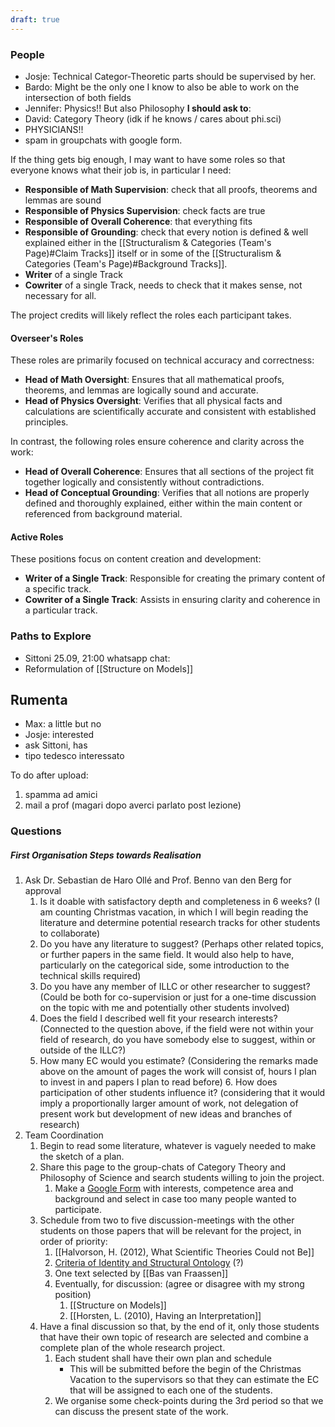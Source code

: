 ```yaml
---
draft: true
---
```

### People
- Josje: Technical Categor-Theoretic parts should be supervised by her.
- Bardo: Might be the only one I know to also be able to work on the intersection of both fields
- Jennifer: Physics!! But also Philosophy
**I should ask to**:
- David: Category Theory (idk if he knows / cares about phi.sci)
- PHYSICIANS!!
- spam in groupchats with google form.

If the thing gets big enough, I may want to have some roles so that everyone knows what their job is, in particular I need:
- **Responsible of Math Supervision**: check that all proofs, theorems and lemmas are sound
- **Responsible of Physics Supervision**: check facts are true
- **Responsible of Overall Coherence**: that everything fits
- **Responsible of Grounding**: check that every notion is defined & well explained either in the [[Structuralism & Categories (Team's Page)#Claim Tracks]] itself or in some of the [[Structuralism & Categories (Team's Page)#Background Tracks]].
- **Writer** of a single Track
- **Cowriter** of a single Track, needs to check that it makes sense, not necessary for all.

The project credits will likely reflect the roles each participant takes.
#### **Overseer's Roles**
These roles are primarily focused on technical accuracy and correctness:

- **Head of Math Oversight**: Ensures that all mathematical proofs, theorems, and lemmas are logically sound and accurate.
- **Head of Physics Oversight**: Verifies that all physical facts and calculations are scientifically accurate and consistent with established principles.

In contrast, the following roles ensure coherence and clarity across the work:

- **Head of Overall Coherence**: Ensures that all sections of the project fit together logically and consistently without contradictions.
- **Head of Conceptual Grounding**: Verifies that all notions are properly defined and thoroughly explained, either within the main content or referenced from background material.

#### **Active Roles**
These positions focus on content creation and development:

- **Writer of a Single Track**: Responsible for creating the primary content of a specific track.
- **Cowriter of a Single Track**: Assists in ensuring clarity and coherence in a particular track.
### Paths to Explore
- Sittoni 25.09, 21:00 whatsapp chat: 
- Reformulation of [[Structure on Models]]
## Rumenta

- Max: a little but no
- Josje: interested
- ask Sittoni, has 
- tipo tedesco interessato

To do after upload:
1. spamma ad amici
2. mail a prof (magari dopo averci parlato post lezione)

### Questions
##### First Organisation Steps towards Realisation
1. Ask Dr. Sebastian de Haro Ollé and Prof. Benno van den Berg for approval
	1. Is it doable with satisfactory depth and completeness in 6 weeks? (I am counting Christmas vacation, in which I will begin reading the literature and determine potential research tracks for other students to collaborate)
	2. Do you have any literature to suggest? (Perhaps other related topics, or further papers in the same field. It would also help to have, particularly on the categorical side, some introduction to the technical skills required)
	3. Do you have any member of ILLC or other researcher to suggest? (Could be both for co-supervision or just for a one-time discussion on the topic with me and potentially other students involved)
	4. Does the field I described well fit your research interests? (Connected to the question above, if the field were not within your field of research, do you have somebody else to suggest, within or outside of the ILLC?)
	5. How many EC would you estimate? (Considering the remarks made above on the amount of pages the work will consist of, hours I plan to invest in and papers I plan to read before)
		6. How does participation of other students influence it? (considering that it would imply a proportionally larger amount of work, not delegation of present work but development of new ideas and branches of research)
2. Team Coordination
	1. Begin to read some literature, whatever is vaguely needed to make the sketch of a plan.
	2. Share this page to the group-chats of Category Theory and Philosophy of Science and search students willing to join the project.
		1. Make a [Google Form](https://docs.google.com/forms/d/e/1FAIpQLSdx_ATY579NgdwSeGapf1_-P9XYiqg6BDwgNxsD1U4_V4FzEA/viewform?usp=sf_link) with interests, competence area and background and select in case too many people wanted to participate.
	3. Schedule from two to five discussion-meetings with the other students on those papers that will be relevant for the project, in order of priority:
		1. [[Halvorson, H. (2012), What Scientific Theories Could not Be]]
		2. [Criteria of Identity and Structural Ontology](https://www.researchgate.net/profile/Hannes-Leitgeb-2/publication/31349684_Criteria_of_Identity_and_Structuralist_Ontology/links/00463534fdb154f8b7000000/Criteria-of-Identity-and-Structuralist-Ontology.pdf?origin=publicationDetail&_sg%5B0%5D=ulrFKJxSo5jaNeCcC_G-SfIm5cfSOghXDvamINp01-TwUpbBUL2LZjzXUmEE_TSkJL4KY8RIQLMb78iVP7Yv9g.d4mRcbQrbo2MXHb7VkwdtNFfg3MZgisp3B7yGzzuAeAobShv-_XM3l4jFIBw5uU7fLgm5lNQGoWR08qbtX3w3g&_sg%5B1%5D=h_I-RdO0AXbmNUQr62JiRf-9ii05sny7fCG1xftvDZBrgPNtrjcbRebTln1M1wXcSNT3eNjdXzOCy3RgIQZTt-cSGX6SxWoaeZzrtxlZotb0.d4mRcbQrbo2MXHb7VkwdtNFfg3MZgisp3B7yGzzuAeAobShv-_XM3l4jFIBw5uU7fLgm5lNQGoWR08qbtX3w3g&_iepl=&_rtd=eyJjb250ZW50SW50ZW50IjoibWFpbkl0ZW0ifQ%3D%3D&_tp=eyJjb250ZXh0Ijp7ImZpcnN0UGFnZSI6InB1YmxpY2F0aW9uIiwicGFnZSI6InB1YmxpY2F0aW9uIiwicG9zaXRpb24iOiJwYWdlSGVhZGVyIn19) (?)
		3. One text selected by [[Bas van Fraassen]]
		4. Eventually, for discussion: (agree or disagree with my strong position)
			1. [[Structure on Models]]
			2. [[Horsten, L. (2010), Having an Interpretation]]
	4. Have a final discussion so that, by the end of it, only those students that have their own topic of research are selected and combine a complete plan of the whole research project.
		1. Each student shall have their own plan and schedule
			- This will be submitted before the begin of the Christmas Vacation to the supervisors so that they can estimate the EC that will be assigned to each one of the students.
		2. We organise some check-points during the 3rd period so that we can discuss the present state of the work.
